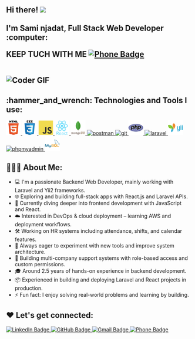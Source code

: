 <h2 align="left">
 <abc>
  <br>Hi there! <img src="https://user-images.githubusercontent.com/42378118/110234147-e3259600-7f4e-11eb-95be-0c4047144dea.gif" width="30"><br>
  <br> I'm Sami njadat, Full Stack Web Developer :computer:<br>
  <P>
   KEEP TUCH WITH ME 
     <a href="TEL:+962777415591">
    <img src="https://img.shields.io/badge/-WhatsApp-25D366?style=flat-square&logo=whatsapp&logoColor=white" alt="Phone Badge"/>
  </a>
  </P>
  <br>
    <img src="https://media.giphy.com/media/SWoSkN6DxTszqIKEqv/giphy.gif" alt="Coder GIF" width="500">
 </abc>
</h2> 
<h2 align="left">:hammer_and_wrench: Technologies and Tools I use:</h2>
<p align="left">
    <a href="https://www.w3.org/html/" target="_blank">
        <img src="https://raw.githubusercontent.com/devicons/devicon/master/icons/html5/html5-original-wordmark.svg" alt="html5" width="40" height="40"/>
    </a>
    <a href="https://www.w3schools.com/css/" target="_blank">
        <img src="https://raw.githubusercontent.com/devicons/devicon/master/icons/css3/css3-original-wordmark.svg" alt="css3" width="40" height="40"/>
    </a>
    <a href="https://developer.mozilla.org/en-US/docs/Web/JavaScript" target="_blank">
        <img src="https://raw.githubusercontent.com/devicons/devicon/master/icons/javascript/javascript-original.svg" alt="javascript" width="40" height="40"/>
    </a>
    <a href="https://reactjs.org/" target="_blank">
        <img src="https://raw.githubusercontent.com/devicons/devicon/master/icons/react/react-original-wordmark.svg" alt="react" width="40" height="40"/>
    </a>
    <a href="https://www.mongodb.com/" target="_blank">
        <img src="https://raw.githubusercontent.com/devicons/devicon/master/icons/mongodb/mongodb-original-wordmark.svg" alt="mongodb" width="40" height="40"/>
    </a>
    <a href="https://www.postman.com/" target="_blank">
        <img src="https://www.vectorlogo.zone/logos/getpostman/getpostman-icon.svg" alt="postman" width="40" height="40"/>
    </a>
    <a href="https://git-scm.com/" target="_blank">
        <img src="https://www.vectorlogo.zone/logos/git-scm/git-scm-icon.svg" alt="git" width="40" height="40"/>
    </a>
    <!-- Adding PHP -->
    <a href="https://www.php.net/" target="_blank">
        <img src="https://raw.githubusercontent.com/devicons/devicon/master/icons/php/php-original.svg" alt="php" width="40" height="40"/>
    </a>
    <!-- Adding Laravel -->
    <a href="https://laravel.com/" target="_blank">
        <img src="https://upload.wikimedia.org/wikipedia/commons/thumb/9/9a/Laravel.svg/800px-Laravel.svg.png" alt="laravel" width="40" height="40"/>
    </a>
    <!-- Adding Yii2 -->
    <a href="https://www.yiiframework.com/" target="_blank">
        <img src="https://raw.githubusercontent.com/devicons/devicon/master/icons/yii/yii-original-wordmark.svg" alt="yii2" width="40" height="40"/>
    </a>
    <!-- Adding phpMyAdmin -->
    <a href="https://www.phpmyadmin.net/" target="_blank">
        <img src="https://upload.wikimedia.org/wikipedia/commons/thumb/4/4f/PhpMyAdmin_logo.svg/1920px-PhpMyAdmin_logo.svg.png" alt="phpmyadmin" width="40" height="40"/>
    </a>
    <!-- Adding SQL -->
    <a href="https://www.mysql.com/" target="_blank">
        <img src="https://raw.githubusercontent.com/devicons/devicon/master/icons/mysql/mysql-original-wordmark.svg" alt="mysql" width="40" height="40"/>
    </a>
</p>


<h2 align="left">👨🏻‍💻 About Me:</h2>

- 💻 I'm a passionate Backend Web Developer, mainly working with Laravel and Yii2 frameworks.
- 🌐 Exploring and building full-stack apps with React.js and Laravel APIs.
- 🧠 Currently diving deeper into frontend development with JavaScript and React.
- ☁️ Interested in DevOps & cloud deployment – learning AWS and deployment workflows.
- 🛠️ Working on HR systems including attendance, shifts, and calendar features.
- 🧪 Always eager to experiment with new tools and improve system architecture.
- 🚀 Building multi-company support systems with role-based access and custom permissions.
- 🎓 Around 2.5 years of hands-on experience in backend development.
- 📦 Experienced in building and deploying Laravel and React projects in production.
- ⚡ Fun fact: I enjoy solving real-world problems and learning by building.<br>

<h2 align="left">❤️ Let's get connected:</h2>

<p align="left">
 <a href="https://www.linkedin.com/in/sami-al-njadat/" target="_blank">
  <img src="https://img.shields.io/badge/LinkedIn-Sami_Al_Njadat-blue?style=flat-square&logo=linkedin&logoColor=white" alt="LinkedIn Badge"/>
</a>

  
  <a href="https://github.com/Sami-AL-njadat" target="_blank">
    <img src="https://img.shields.io/badge/-Sami--AL--njadat-181717?style=flat-square&logo=github&logoColor=white" alt="GitHub Badge"/>
  </a>

  <a href="mailto:sami.alnajadat@gmail.com">
    <img src="https://img.shields.io/badge/-sami.alnajadat@gmail.com-D14836?style=flat-square&logo=gmail&logoColor=white" alt="Gmail Badge"/>
  </a>
  <a href="TEL:+962777415591">
    <img src="https://img.shields.io/badge/-WhatsApp-25D366?style=flat-square&logo=whatsapp&logoColor=white" alt="Phone Badge"/>
  </a>
</p>

